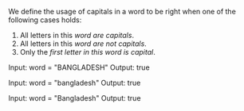 We define the usage of capitals in a word to be right when one of the following cases holds:

1. All letters in this _word are capitals_.
2. All letters in this _word are not capitals_.
3. Only the _first letter in this word is capital_.

Input: word = "BANGLADESH"
Output: true

Input: word = "bangladesh"
Output: true

Input: word = "Bangladesh"
Output: true
